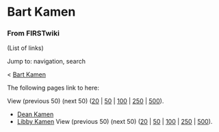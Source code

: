 

# Bart Kamen

### From FIRSTwiki

(List of links)

Jump to: navigation, search

&lt; [Bart Kamen](/index.php?title=Bart_Kamen&redirect=no "Bart Kamen" )  

The following pages link to here:

View (previous 50) (next 50)
([20](/index.php?title=Special:Whatlinkshere/Bart_Kamen&limit=20&from=0
"Special:Whatlinkshere/Bart Kamen" ) |
[50](/index.php?title=Special:Whatlinkshere/Bart_Kamen&limit=50&from=0
"Special:Whatlinkshere/Bart Kamen" ) |
[100](/index.php?title=Special:Whatlinkshere/Bart_Kamen&limit=100&from=0
"Special:Whatlinkshere/Bart Kamen" ) |
[250](/index.php?title=Special:Whatlinkshere/Bart_Kamen&limit=250&from=0
"Special:Whatlinkshere/Bart Kamen" ) |
[500](/index.php?title=Special:Whatlinkshere/Bart_Kamen&limit=500&from=0
"Special:Whatlinkshere/Bart Kamen" )).

  * [Dean Kamen](Dean_Kamen "Dean Kamen" )
  * [Libby Kamen](Libby_Kamen "Libby Kamen" )
View (previous 50) (next 50)
([20](/index.php?title=Special:Whatlinkshere/Bart_Kamen&limit=20&from=0
"Special:Whatlinkshere/Bart Kamen" ) |
[50](/index.php?title=Special:Whatlinkshere/Bart_Kamen&limit=50&from=0
"Special:Whatlinkshere/Bart Kamen" ) |
[100](/index.php?title=Special:Whatlinkshere/Bart_Kamen&limit=100&from=0
"Special:Whatlinkshere/Bart Kamen" ) |
[250](/index.php?title=Special:Whatlinkshere/Bart_Kamen&limit=250&from=0
"Special:Whatlinkshere/Bart Kamen" ) |
[500](/index.php?title=Special:Whatlinkshere/Bart_Kamen&limit=500&from=0
"Special:Whatlinkshere/Bart Kamen" )).

